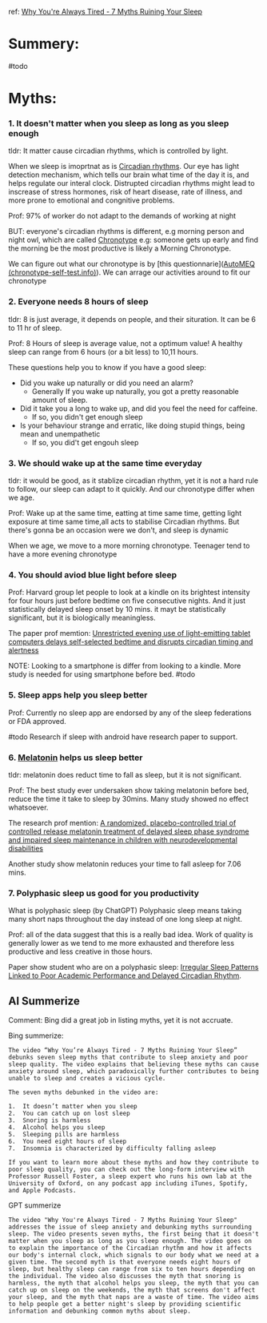 ref: [Why You're Always Tired - 7 Myths Ruining Your Sleep](https://youtu.be/qlf9-573MhI)

# Summery:
#todo

# Myths: 

### 1. It doesn't matter when you sleep as long as you sleep enough

tldr: It matter cause circadian rhythms, which is controlled by light.

When we sleep is imoprtnat as is [Circadian rhythms](Keywords/Circadian%20rhythms.md).
Our eye has light detection mechanism, which tells our brain what time of the day it is, and helps regulate our interal clock.
Distrupted circadian rhythms might lead to inscrease of stress hormones, risk of heart disease, rate of illness, and more prone to emotional and congnitive problems. 

Prof: 97% of worker do not adapt to the demands of working at night

BUT: everyone's circadian rhythms is different, e.g morning person and night owl, which are called [Chronotype](Keywords/Chronotype.md)
e.g: someone gets up early and find the morning be the most productive is likely a Morning Chronotype.

We can figure out what our chronotype is by [this questionnarie]([AutoMEQ (chronotype-self-test.info)](https://chronotype-self-test.info/index.php?sid=61524&newtest=Y)). We can arrage our activities around to fit our chronotype

### 2. Everyone needs 8 hours of sleep

tldr: 8 is just average, it depends on people, and their situration. It can be 6 to 11 hr of sleep.

Prof: 8 Hours of sleep is average value, not a optimum value! A healthy sleep can range from 6 hours (or a bit less) to 10,11 hours.

These questions help you to know if you have a good sleep: 
- Did you wake up naturally or did you need an alarm?
	- Generally If you wake up naturally, you got a pretty reasonable amount of sleep.
- Did it take you a long to wake up, and did you feel the need for caffeine.
	- If so, you didn't  get enough sleep
- Is your behaviour strange and erratic, like doing stupid things, being mean and unempathetic
	- If so, you did't get engouh sleep

### 3. We should wake up at the same time everyday

tldr: it would be good, as it stablize circadian rhythm, yet it is not a hard rule to follow, our sleep can adapt to it quickly. And our chronotype differ when we age.

Prof: Wake up at the same time, eatting at time same time, getting light exposure at time same time,all acts to stabilise Circadian rhythms. But there's gonna be an occasion were we don't, and sleep is dynamic

When we age, we move to a more morning chronotype. Teenager tend to have a more evening chronotype


### 4. You should aviod blue light before sleep

Prof: Harvard group let people to look at a kindle on its brightest intensity for four hours just before bedtime on five consecutive nights. And it just statistically delayed sleep onset by 10 mins. it mayt be statistically significant, but it is biologically meaningless.

The paper prof memtion: [Unrestricted evening use of light-emitting tablet computers delays self-selected bedtime and disrupts circadian timing and alertness](Paper/Effects%20of%20Evening%20Tablet%20Use%20on%20Sleep%20and%20Alertness.pdf)

NOTE: Looking to a smartphone is differ from looking to a kindle. More study is needed for using smartphone before bed. #todo 

### 5. Sleep apps help you sleep better

Prof: Currently no sleep app are endorsed by any of the sleep federations or FDA approved.

#todo 
Research if sleep with android have research paper to support.

### 6. [Melatonin](Keywords/Melatonin.md) helps us sleep better

tldr: melatonin does reduct time to fall as sleep, but it is not significant.

Prof: The best study ever undersaken show taking melatonin before bed, reduce the time it take to sleep by 30mins. Many study showed no effect whatsoever.

The research prof mention: [A randomized, placebo-controlled trial of controlled release melatonin treatment of delayed sleep phase syndrome and impaired sleep maintenance in children with neurodevelopmental disabilities](Paper/Melatonin%20treatment%20for%20sleep%20disorders%20in%20children%20with%20neurodevelopmental%20disabilities.pdf)

Another study show melatonin reduces your time to fall asleep for 7.06 mins.

### 7. Polyphasic sleep us good for you productivity

What is polyphasic sleep (by ChatGPT)
Polyphasic sleep means taking many short naps throughout the day instead of one long sleep at night.

Prof: all of the data suggest that this is a really bad idea. Work of quality is generally lower as we tend to me more exhausted and therefore less productive and less creative in those hours.

Paper show student who are on a polyphasic sleep: [Irregular Sleep Patterns Linked to Poor Academic Performance and Delayed Circadian Rhythm](Paper/Irregular%20Sleep%20Patterns%20Linked%20to%20Poor%20Academic%20Performance%20and%20Delayed%20Circadian%20Rhythm.pdf).


AI Summerize
---
Comment: Bing did a great job in listing myths, yet it is not accruate. 

Bing summerize:

~~~~
The video “Why You’re Always Tired - 7 Myths Ruining Your Sleep” debunks seven sleep myths that contribute to sleep anxiety and poor sleep quality. The video explains that believing these myths can cause anxiety around sleep, which paradoxically further contributes to being unable to sleep and creates a vicious cycle.

The seven myths debunked in the video are:

1.  It doesn’t matter when you sleep
2.  You can catch up on lost sleep
3.  Snoring is harmless
4.  Alcohol helps you sleep
5.  Sleeping pills are harmless
6.  You need eight hours of sleep
7.  Insomnia is characterized by difficulty falling asleep

If you want to learn more about these myths and how they contribute to poor sleep quality, you can check out the long-form interview with Professor Russell Foster, a sleep expert who runs his own lab at the University of Oxford, on any podcast app including iTunes, Spotify, and Apple Podcasts.
~~~~

GPT summerize

~~~~
The video "Why You're Always Tired - 7 Myths Ruining Your Sleep" addresses the issue of sleep anxiety and debunking myths surrounding sleep. The video presents seven myths, the first being that it doesn't matter when you sleep as long as you sleep enough. The video goes on to explain the importance of the Circadian rhythm and how it affects our body's internal clock, which signals to our body what we need at a given time. The second myth is that everyone needs eight hours of sleep, but healthy sleep can range from six to ten hours depending on the individual. The video also discusses the myth that snoring is harmless, the myth that alcohol helps you sleep, the myth that you can catch up on sleep on the weekends, the myth that screens don't affect your sleep, and the myth that naps are a waste of time. The video aims to help people get a better night's sleep by providing scientific information and debunking common myths about sleep.
~~~~